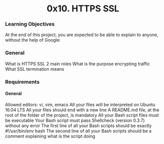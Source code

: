 <h1 align="center">0x10. HTTPS SSL</h1>

### Learning Objectives
At the end of this project, you are expected to be able to explain to anyone, without the help of Google:

### General
What is HTTPS SSL 2 main roles
What is the purpose encrypting traffic
What SSL termination means

### Requirements
#### General
Allowed editors: vi, vim, emacs
All your files will be interpreted on Ubuntu 16.04 LTS
All your files should end with a new line
A README.md file, at the root of the folder of the project, is mandatory
All your Bash script files must be executable
Your Bash script must pass Shellcheck (version 0.3.7) without any error
The first line of all your Bash scripts should be exactly #!/usr/bin/env bash
The second line of all your Bash scripts should be a comment explaining what is the script doing
